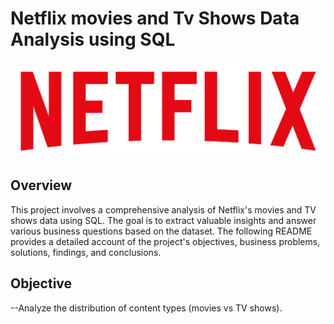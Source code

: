 # Netflix movies and Tv Shows Data Analysis using SQL
![Netflix Logo](https://github.com/SahanaGolbhavi/sql_Project-on-Netflix-Dataset/blob/main/logo.png)

## Overview
This project involves a comprehensive analysis of Netflix's movies and TV shows data using SQL. The goal is to extract valuable insights and answer various business questions based on the dataset. The following README provides a detailed account of the project's objectives, business problems, solutions, findings, and conclusions.

## Objective
--Analyze the distribution of content types (movies vs TV shows).
